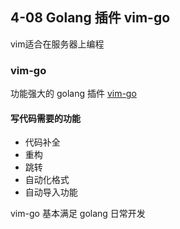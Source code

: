 ## 4-08 Golang 插件 vim-go

vim适合在服务器上编程

### vim-go

功能强大的 golang 插件 [vim-go](https://github.com/fatih/vim-go)

#### 写代码需要的功能

- 代码补全
- 重构
- 跳转
- 自动化格式
- 自动导入功能

vim-go 基本满足 golang 日常开发
